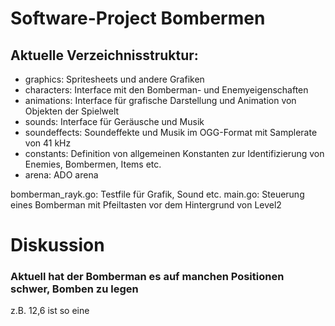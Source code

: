 # Software-Project Bombermen

## Aktuelle Verzeichnisstruktur:

- graphics: Spritesheets und andere Grafiken
- characters: Interface mit den Bomberman- und Enemyeigenschaften
- animations: Interface für grafische Darstellung und Animation von Objekten der Spielwelt
- sounds: Interface für Geräusche und Musik
- soundeffects: Soundeffekte und Musik im OGG-Format mit Samplerate von 41 kHz
- constants: Definition von allgemeinen Konstanten zur Identifizierung von Enemies, Bombermen, Items etc.
- arena: ADO arena



bomberman_rayk.go:  Testfile für Grafik, Sound etc.
main.go: Steuerung eines Bomberman mit Pfeiltasten vor dem Hintergrund von Level2

# Diskussion
### Aktuell hat der Bomberman es auf manchen Positionen schwer, Bomben zu legen
z.B. 12,6 ist so eine 
